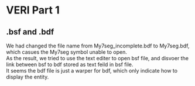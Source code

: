 # VERI Part 1

## .bsf and .bdf
  We had changed the file name from My7seg_incomplete.bdf to My7seg.bdf, which casues the My7seg symbol unable to open.\
  As the result, we tried to use the text editer to open bsf file, and disvoer the link between bsf to bdf stored as text feild in bsf file.\
  It seems the bdf file is just a warper for bdf, which only indicate how to display the entity.
